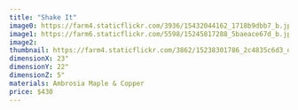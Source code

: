 ```yaml
---
title: "Shake It"
image0: https://farm4.staticflickr.com/3936/15432044162_1718b9dbb7_b.jpg
image1: https://farm6.staticflickr.com/5598/15245817288_5baeace67d_b.jpg
image2:
thumbnail: https://farm4.staticflickr.com/3862/15238301786_2c4835c6d3_o.png
dimensionX: 23"
dimensionY: 22"
dimensionZ: 5"
materials: Ambrosia Maple & Copper
price: $430
---
```

